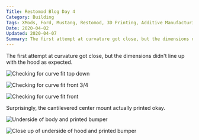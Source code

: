 ```yaml
---
Title: Restomod Blog Day 4
Category: Building
Tags: XMods, Ford, Mustang, Restomod, 3D Printing, Additive Manufacturing, Rapid Prototyping
Date: 2020-04-02
Updated: 2020-04-07
Summary: The first attempt at curvature got close, but the dimensions didn't line up with the hood as expected.
---
```


The first attempt at curvature got close, but the dimensions didn't line up with
the hood as expected.

![Checking for curve fit top down]({attach}/img/IMG_5100.jpg)

![Checking for curve fit front 3/4]({attach}/img/IMG_5103.jpg)

![Checking for curve fit front]({attach}/img/IMG_5104.jpg)

Surprisingly, the cantilevered center mount actually printed okay.

![Underside of body and printed bumper]({attach}/img/IMG_5106.jpg)

![Close up of underside of hood and printed bumper]({attach}/img/IMG_5107.jpg)

